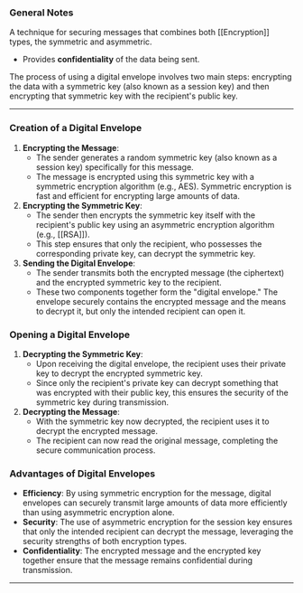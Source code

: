 
### General Notes

A technique for securing messages that combines both [[Encryption]] types, the symmetric and asymmetric.
* Provides **confidentiality** of the data being sent.

The process of using a digital envelope involves two main steps: encrypting the data with a symmetric key (also known as a session key) and then encrypting that symmetric key with the recipient's public key.

---

### Creation of a Digital Envelope

1. **Encrypting the Message**:
    - The sender generates a random symmetric key (also known as a session key) specifically for this message.
    - The message is encrypted using this symmetric key with a symmetric encryption algorithm (e.g., AES). Symmetric encryption is fast and efficient for encrypting large amounts of data.
2. **Encrypting the Symmetric Key**:
    - The sender then encrypts the symmetric key itself with the recipient's public key using an asymmetric encryption algorithm (e.g., [[RSA]]).
    - This step ensures that only the recipient, who possesses the corresponding private key, can decrypt the symmetric key.
3. **Sending the Digital Envelope**:
    - The sender transmits both the encrypted message (the ciphertext) and the encrypted symmetric key to the recipient.
    - These two components together form the "digital envelope." The envelope securely contains the encrypted message and the means to decrypt it, but only the intended recipient can open it.

### Opening a Digital Envelope

1. **Decrypting the Symmetric Key**:
    - Upon receiving the digital envelope, the recipient uses their private key to decrypt the encrypted symmetric key.
    - Since only the recipient's private key can decrypt something that was encrypted with their public key, this ensures the security of the symmetric key during transmission.
2. **Decrypting the Message**:
    - With the symmetric key now decrypted, the recipient uses it to decrypt the encrypted message.
    - The recipient can now read the original message, completing the secure communication process.

### Advantages of Digital Envelopes

- **Efficiency**: By using symmetric encryption for the message, digital envelopes can securely transmit large amounts of data more efficiently than using asymmetric encryption alone.
- **Security**: The use of asymmetric encryption for the session key ensures that only the intended recipient can decrypt the message, leveraging the security strengths of both encryption types.
- **Confidentiality**: The encrypted message and the encrypted key together ensure that the message remains confidential during transmission.

---
